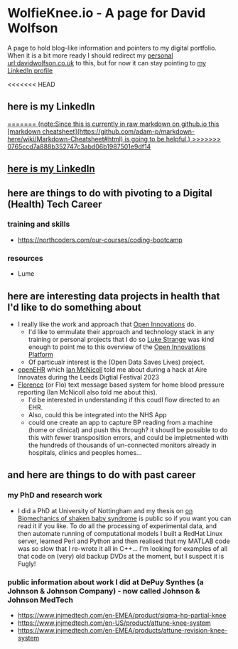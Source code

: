 # WolfieKnee.io - A page for David Wolfson
A page to hold blog-like information and pointers to my digital portfolio. When it is a bit more ready I should redirect my [personal url:davidwolfson.co.uk](davidwolfson.co.uk) to this, but for now it can stay pointing to [my LinkedIn profile](https://www.linkedin.com/in/david-wolfson-6149a38/)

<<<<<<< HEAD
## here is my LinkedIn 
<a href = https://www.linkedin.com/in/david-wolfson-6149a38/>
=======
(note:Since this is currently in raw markdown on github.io this [markdown cheatsheet](https://github.com/adam-p/markdown-here/wiki/Markdown-Cheatsheet#html) is going to be helpful.)
>>>>>>> 0765ccd7a888b352747c3abd06b1987501e9df14

## here is my [LinkedIn](https://www.linkedin.com/in/david-wolfson-6149a38/ "LinkedIn")

## here are things to do with pivoting to a Digital (Health) Tech Career
 ### training and skills
 * https://northcoders.com/our-courses/coding-bootcamp

### resources 
 * Lume

## here are interesting data projects in health that I'd like to do something about
 * I really like the work and approach that [Open Innovations](https://open-innovations.org/) do.
   * I'd like to emmulate their approach and technology stack in any training or personal projects that I do so [Luke Strange](https://open-innovations.org/search/?author=lstrange) was kind enough to point me to this overview of the [Open Innovations Platform](https://open-innovations.github.io/platform/)
   * Of particualr interest is the (Open Data Saves Lives) project. 
 * [openEHR](https://openehr.org/) which [Ian McNicoll](https://www.linkedin.com/in/ianmcnicoll/) told me about during a hack at Aire Innovates during the Leeds Digtial Festival 2023
 * [Florence](https://www.health.org.uk/news-and-comment/featured-content/power-of-people/flo) (or Flo) text message based system for home blood pressure reporting (Ian McNicoll also told me about this).
   * I'd be interested in understanding if this coudl flow directed to an EHR.
   * Also, could this be integrated into the NHS App
   * could one create an app to capture BP reading from a machine (home or clinical) and push this through? it shoudl be possible to do this with fewer transposition errors, and could be impletmented with the hundreds of thousands of un-connected monitors already in hospitals, clinics and peoples homes...

## and here are things to do with past career

### my PhD and research work
  * I did a PhD at University of Nottingham and my thesis on [on Biomechanics of shaken baby syndrome](https://eprints.nottingham.ac.uk/11217/) is public so if you want you can read it if you like. To do all the processing of experimental data, and then automate running of computational models I built a RedHat Linux server, learned Perl and Python and then realised that my MATLAB code was so slow that I re-wrote it all in C++... I'm looking for examples of all that code on (very) old backup DVDs at the moment, but I suspect it is Fugly!

### public information about work I did at DePuy Synthes (a Johnson & Johnson Company) - now called Johnson & Johnson MedTech
* https://www.jnjmedtech.com/en-EMEA/product/sigma-hp-partial-knee
* https://www.jnjmedtech.com/en-US/product/attune-knee-system
* https://www.jnjmedtech.com/en-EMEA/products/attune-revision-knee-system



